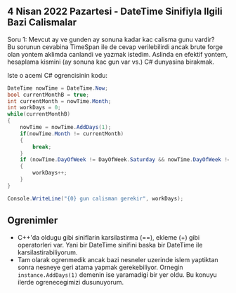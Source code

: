 ## 4 Nisan 2022 Pazartesi - DateTime Sinifiyla Ilgili Bazi Calismalar

Soru 1: Mevcut ay ve gunden ay sonuna kadar kac calisma gunu vardir?  
Bu sorunun cevabina TimeSpan ile de cevap verilebilirdi ancak brute forge olan yontem aklimda canlandi ve yazmak istedim. Aslinda en efektif yontem, hesaplama kismini (ay sonuna kac gun var vs.) C# dunyasina birakmak.

Iste o acemi C# ogrencisinin kodu:

```c#
DateTime nowTime = DateTime.Now;
bool currentMonthB = true;
int currentMonth = nowTime.Month;
int workDays = 0;
while(currentMonthB)
{
    nowTime = nowTime.AddDays(1);
    if(nowTime.Month != currentMonth)
    {
        break;
    }
    if (nowTime.DayOfWeek != DayOfWeek.Saturday && nowTime.DayOfWeek != DayOfWeek.Sunday)
    {
        workDays++;
    }
}

Console.WriteLine("{0} gun calisman gerekir", workDays);
```


## Ogrenimler

- C++'da oldugu gibi siniflarin karsilastirma (==), ekleme (+) gibi operatorleri var. Yani bir DateTime sinifini baska bir DateTime ile karsilastirabiliyorum.
- Tam olarak ogrenmedik ancak bazi nesneler uzerinde islem yaptiktan sonra nesneye geri atama yapmak gerekebiliyor. Ornegin `instance.AddDays(1)` demenin ise yaramadigi bir yer oldu. Bu konuyu ilerde ogrenecegimizi dusunuyorum.
